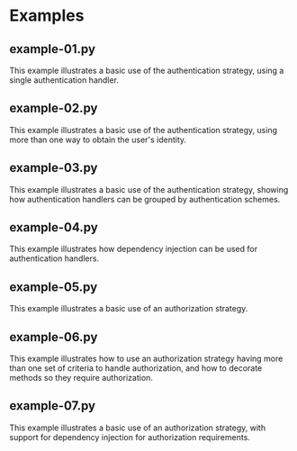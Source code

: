 <!-- generated file, to update use: python examples-summary.py -->

# Examples

## example-01.py

This example illustrates a basic use of the authentication strategy, using a single
authentication handler.


## example-02.py

This example illustrates a basic use of the authentication strategy, using more than
one way to obtain the user's identity.


## example-03.py

This example illustrates a basic use of the authentication strategy, showing how
authentication handlers can be grouped by authentication schemes.


## example-04.py

This example illustrates how dependency injection can be used for authentication
handlers.


## example-05.py

This example illustrates a basic use of an authorization strategy.


## example-06.py

This example illustrates how to use an authorization strategy having more than one set
of criteria to handle authorization, and how to decorate methods so they require
authorization.


## example-07.py

This example illustrates a basic use of an authorization strategy, with support for
dependency injection for authorization requirements.
